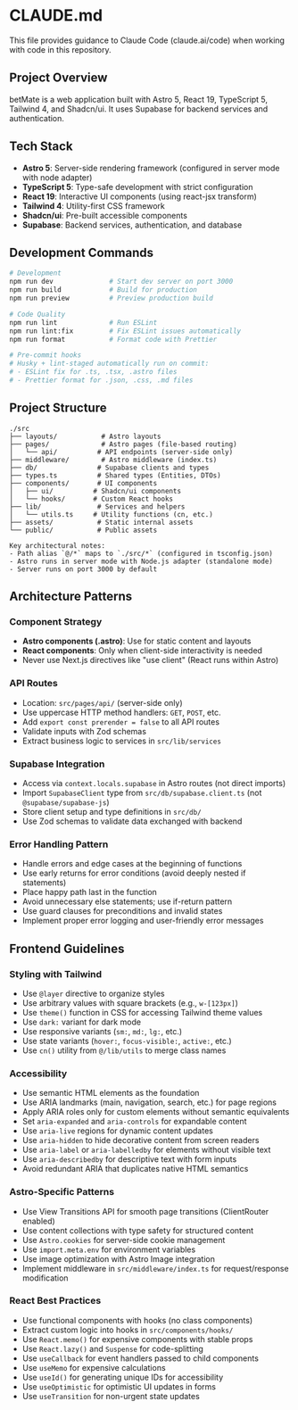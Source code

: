 # CLAUDE.md

This file provides guidance to Claude Code (claude.ai/code) when working with code in this repository.

## Project Overview

betMate is a web application built with Astro 5, React 19, TypeScript 5, Tailwind 4, and Shadcn/ui. It uses Supabase for backend services and authentication.

## Tech Stack

- **Astro 5**: Server-side rendering framework (configured in server mode with node adapter)
- **TypeScript 5**: Type-safe development with strict configuration
- **React 19**: Interactive UI components (using react-jsx transform)
- **Tailwind 4**: Utility-first CSS framework
- **Shadcn/ui**: Pre-built accessible components
- **Supabase**: Backend services, authentication, and database

## Development Commands

```bash
# Development
npm run dev              # Start dev server on port 3000
npm run build            # Build for production
npm run preview          # Preview production build

# Code Quality
npm run lint             # Run ESLint
npm run lint:fix         # Fix ESLint issues automatically
npm run format           # Format code with Prettier

# Pre-commit hooks
# Husky + lint-staged automatically run on commit:
# - ESLint fix for .ts, .tsx, .astro files
# - Prettier format for .json, .css, .md files
```

## Project Structure

```
./src
├── layouts/           # Astro layouts
├── pages/             # Astro pages (file-based routing)
│   └── api/          # API endpoints (server-side only)
├── middleware/        # Astro middleware (index.ts)
├── db/               # Supabase clients and types
├── types.ts          # Shared types (Entities, DTOs)
├── components/       # UI components
│   ├── ui/          # Shadcn/ui components
│   └── hooks/       # Custom React hooks
├── lib/              # Services and helpers
│   └── utils.ts     # Utility functions (cn, etc.)
├── assets/           # Static internal assets
└── public/           # Public assets

Key architectural notes:
- Path alias `@/*` maps to `./src/*` (configured in tsconfig.json)
- Astro runs in server mode with Node.js adapter (standalone mode)
- Server runs on port 3000 by default
```

## Architecture Patterns

### Component Strategy
- **Astro components (.astro)**: Use for static content and layouts
- **React components**: Only when client-side interactivity is needed
- Never use Next.js directives like "use client" (React runs within Astro)

### API Routes
- Location: `src/pages/api/` (server-side only)
- Use uppercase HTTP method handlers: `GET`, `POST`, etc.
- Add `export const prerender = false` to all API routes
- Validate inputs with Zod schemas
- Extract business logic to services in `src/lib/services`

### Supabase Integration
- Access via `context.locals.supabase` in Astro routes (not direct imports)
- Import `SupabaseClient` type from `src/db/supabase.client.ts` (not `@supabase/supabase-js`)
- Store client setup and type definitions in `src/db/`
- Use Zod schemas to validate data exchanged with backend

### Error Handling Pattern
- Handle errors and edge cases at the beginning of functions
- Use early returns for error conditions (avoid deeply nested if statements)
- Place happy path last in the function
- Avoid unnecessary else statements; use if-return pattern
- Use guard clauses for preconditions and invalid states
- Implement proper error logging and user-friendly error messages

## Frontend Guidelines

### Styling with Tailwind

- Use `@layer` directive to organize styles
- Use arbitrary values with square brackets (e.g., `w-[123px]`)
- Use `theme()` function in CSS for accessing Tailwind theme values
- Use `dark:` variant for dark mode
- Use responsive variants (`sm:`, `md:`, `lg:`, etc.)
- Use state variants (`hover:`, `focus-visible:`, `active:`, etc.)
- Use `cn()` utility from `@/lib/utils` to merge class names

### Accessibility

- Use semantic HTML elements as the foundation
- Use ARIA landmarks (main, navigation, search, etc.) for page regions
- Apply ARIA roles only for custom elements without semantic equivalents
- Set `aria-expanded` and `aria-controls` for expandable content
- Use `aria-live` regions for dynamic content updates
- Use `aria-hidden` to hide decorative content from screen readers
- Use `aria-label` or `aria-labelledby` for elements without visible text
- Use `aria-describedby` for descriptive text with form inputs
- Avoid redundant ARIA that duplicates native HTML semantics

### Astro-Specific Patterns

- Use View Transitions API for smooth page transitions (ClientRouter enabled)
- Use content collections with type safety for structured content
- Use `Astro.cookies` for server-side cookie management
- Use `import.meta.env` for environment variables
- Use image optimization with Astro Image integration
- Implement middleware in `src/middleware/index.ts` for request/response modification

### React Best Practices

- Use functional components with hooks (no class components)
- Extract custom logic into hooks in `src/components/hooks/`
- Use `React.memo()` for expensive components with stable props
- Use `React.lazy()` and `Suspense` for code-splitting
- Use `useCallback` for event handlers passed to child components
- Use `useMemo` for expensive calculations
- Use `useId()` for generating unique IDs for accessibility
- Use `useOptimistic` for optimistic UI updates in forms
- Use `useTransition` for non-urgent state updates